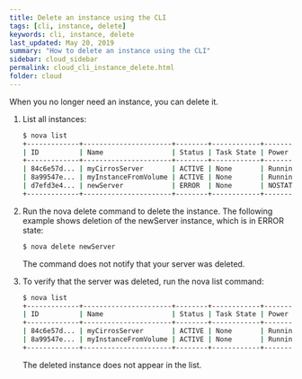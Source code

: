 ```yaml
---
title: Delete an instance using the CLI
tags: [cli, instance, delete]
keywords: cli, instance, delete
last_updated: May 20, 2019
summary: "How to delete an instance using the CLI"
sidebar: cloud_sidebar
permalink: cloud_cli_instance_delete.html
folder: cloud
---
```


When you no longer need an instance, you can delete it.

1. List all instances:
   ```sh
   $ nova list
   +-------------+----------------------+--------+------------+-------------+------------------+
   | ID          | Name                 | Status | Task State | Power State | Networks         |
   +-------------+----------------------+--------+------------+-------------+------------------+
   | 84c6e57d... | myCirrosServer       | ACTIVE | None       | Running     | private=10.0.0.3 |
   | 8a99547e... | myInstanceFromVolume | ACTIVE | None       | Running     | private=10.0.0.4 |
   | d7efd3e4... | newServer            | ERROR  | None       | NOSTATE     |                  |
   +-------------+----------------------+--------+------------+-------------+------------------+
   ```
1. Run the nova delete command to delete the instance. The following example shows deletion of the newServer instance, which is in ERROR state:
   ```sh
   $ nova delete newServer
   ```
   The command does not notify that your server was deleted.

1. To verify that the server was deleted, run the nova list command:
   ```sh
   $ nova list
   +-------------+----------------------+--------+------------+-------------+------------------+
   | ID          | Name                 | Status | Task State | Power State | Networks         |
   +-------------+----------------------+--------+------------+-------------+------------------+
   | 84c6e57d... | myCirrosServer       | ACTIVE | None       | Running     | private=10.0.0.3 |
   | 8a99547e... | myInstanceFromVolume | ACTIVE | None       | Running     | private=10.0.0.4 |
   +-------------+----------------------+--------+------------+-------------+------------------+
   ```
   The deleted instance does not appear in the list.




